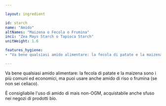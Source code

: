 ```yaml
---

layout: ingredient

id: starch
name: "Amido"
altNames: "Maizena o Fecola o Frumina"
inci: "Zea Mays Starch o Tapioca Starch"
unitWeight: 1.6

features_hygiene:
- "Va bene qualsiasi amido alimentare: la fecola di patate e la maizena sono i più comuni ed economici, ma puoi usare anche amido di riso o frumina (se non sei celiaco)."

---
```

Va bene qualsiasi amido alimentare: la fecola di patate e la maizena sono i più comuni ed economici, ma puoi usare anche amido di riso o frumina (se non sei celiaco).

È consigliabile l'uso di amido di mais non-OGM, acquistabile anche sfuso nei negozi di prodotti bio.